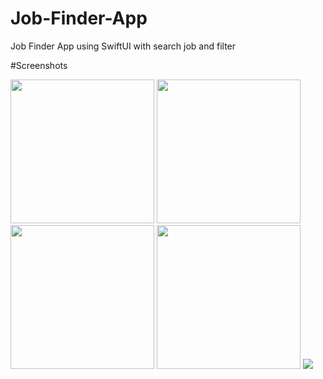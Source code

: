 # Job-Finder-App
Job Finder App using SwiftUI with search job and filter

#Screenshots

<img src="https://github.com/ashutoshpandey28/Job-Finder-App/blob/main/jobFinderApp_mockups/first_screen.png" width=230 /> <img src="https://github.com/ashutoshpandey28/Job-Finder-App/blob/main/jobFinderApp_mockups/dashboard.png" width=230 /> <img src="https://github.com/ashutoshpandey28/Job-Finder-App/blob/main/jobFinderApp_mockups/Simulator%20Screen%20Shot%20-%20iPhone%2011%20-%202021-07-12%20at%2013.41.53_iphone12black_portrait.png" width=230/> <img src = "https://github.com/ashutoshpandey28/Job-Finder-App/blob/main/jobFinderApp_mockups/Simulator%20Screen%20Shot%20-%20iPhone%2011%20-%202021-07-12%20at%2013.41.57_iphone12black_portrait.png" width=230/> ![](https://github.com/ashutoshpandey28/Job-Finder-App/blob/main/ezgif.com-gif-maker%20(1).gif)
